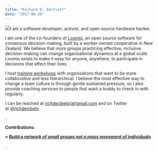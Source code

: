 ```yaml
---
title: "Richard D. Bartlett"
date: "2017-06-28"
---
```


![](https://organizationunbound.org/wp-content/uploads/2017/06/Richard-Bartlett.png)I am a software developer, activist, and open source hardware hacker.

I am one of the co-founders of [Loomio](https://www.loomio.org), an open source software for consensus decision-making, built by a worker-owned cooperative in New Zealand. We believe that more groups practicing effective, inclusive decision-making can change organisational dynamics at a global scale. Loomio exists to make it easy for anyone, anywhere, to participate in decisions that affect their lives.

I host [training workshops](https://blog.loomio.org/2017/03/13/were-coming-to-the-us-for-a-community-organising-workshop-tour/) with organisations that want to be more collaborative and less hierarchical. I believe the most effective way to change a team culture is through gentle sustained pressure, so I also provide coaching services to people that want a buddy to check in with regularly.

I can be reached at [richdecibels(at)gmail.com](mailto:richdecibels@gmail.com) and on Twitter at [@richdecibels](https://twitter.com/RichDecibels)

.

**Contributions:**

_**≈ [Build a network of small groups not a mass movement of individuals](https://organizationunbound.org/expressive-change/build-a-network-of-small-groups-not-a-mass-movement-of-individuals/)**_

.
